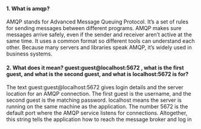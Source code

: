 #### 1. What is amqp?
AMQP stands for Advanced Message Queuing Protocol. It’s a set of rules for sending messages between different programs. AMQP makes sure messages arrive safely, even if the sender and receiver aren’t active at the same time. It uses a common format so different tools can understand each other. Because many servers and libraries speak AMQP, it’s widely used in business systems.

#### 2. What does it mean? guest:guest@localhost:5672 , what is the first guest, and what is the second guest, and what is localhost:5672 is for? 

The text guest:guest@localhost:5672 gives login details and the server location for an AMQP connection. The first guest is the username, and the second guest is the matching password. localhost means the server is running on the same machine as the application. The number 5672 is the default port where the AMQP service listens for connections. Altogether, this string tells the application how to reach the message broker and log in